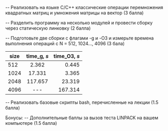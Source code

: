 -- Реализовать на языке C/C++ классические операции перемножения квадратных матриц и умножения матрицы на вектор (3 балла) 

-- Разделить программу на несколько модулей и провести сборку через статическую линковку (2 балла)

-- Подготовьте две сборки с флагами -g и  -O3 и измерьте времена выполнения операций с N = 512, 1024..., 4096 (3 бала)


| size        | time_g, *s*         | time_O3, *s* |
| ------------- |:-------------:| -----:|
| 512      | 2.362 | 0.445 |
| 1024      | 17.331      |   3.365 |
| 2048 | 117.657      |    23.319 |
| 4096 | ---     |    167.314 |

-- Реализовать базовые скрипты bash, перечисленные на лекции (1.5 балла)

Бонусы:
-- Дополнительные баллы за вызов теста LINPACK на вашем компьютере (1.5 балла)
